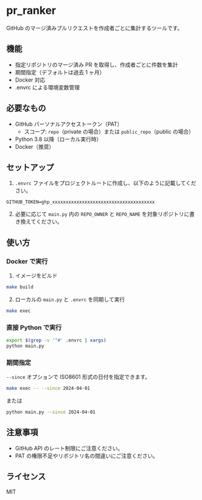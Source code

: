 # pr_ranker

GitHub のマージ済みプルリクエストを作成者ごとに集計するツールです。

## 機能

- 指定リポジトリのマージ済み PR を取得し、作成者ごとに件数を集計
- 期間指定（デフォルトは過去 1 ヶ月）
- Docker 対応
- .envrc による環境変数管理

## 必要なもの

- GitHub パーソナルアクセストークン（PAT）
  - スコープ: `repo`（private の場合）または `public_repo`（public の場合）
- Python 3.8 以降（ローカル実行時）
- Docker（推奨）

## セットアップ

1. `.envrc` ファイルをプロジェクトルートに作成し、以下のように記載してください。

```
GITHUB_TOKEN=ghp_xxxxxxxxxxxxxxxxxxxxxxxxxxxxxxxxxxxxxx
```

2. 必要に応じて `main.py` 内の `REPO_OWNER` と `REPO_NAME` を対象リポジトリに書き換えてください。

## 使い方

### Docker で実行

1. イメージをビルド

```sh
make build
```

2. ローカルの `main.py` と `.envrc` を同期して実行

```sh
make exec
```

### 直接 Python で実行

```sh
export $(grep -v '^#' .envrc | xargs)
python main.py
```

### 期間指定

`--since` オプションで ISO8601 形式の日付を指定できます。

```sh
make exec -- --since 2024-04-01
```

または

```sh
python main.py --since 2024-04-01
```

## 注意事項

- GitHub API のレート制限にご注意ください。
- PAT の権限不足やリポジトリ名の間違いにご注意ください。

## ライセンス

MIT
